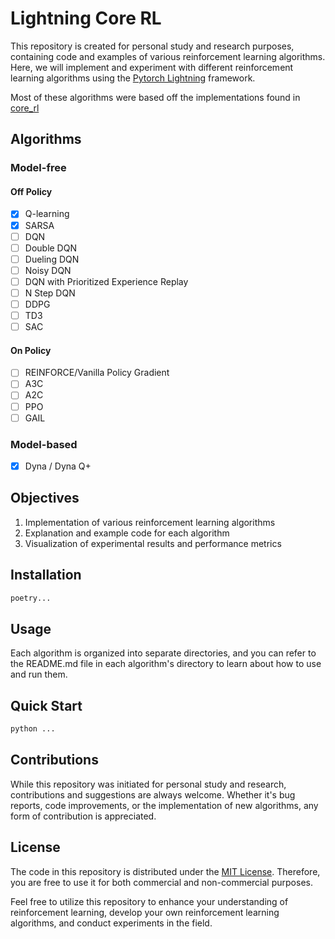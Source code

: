 # Lightning Core RL
This repository is created for personal study and research purposes, containing code and examples of various reinforcement learning algorithms. Here, we will implement and experiment with different reinforcement learning algorithms using the [Pytorch Lightning](https://github.com/PyTorchLightning/pytorch-lightning) framework.

Most of these algorithms were based off the implementations found in [core_rl](https://github.com/djbyrne/core_rl)

## Algorithms

### Model-free

#### Off Policy
- [x] Q-learning
- [x] SARSA 
- [ ] DQN
- [ ] Double DQN
- [ ] Dueling DQN
- [ ] Noisy DQN
- [ ] DQN with Prioritized Experience Replay
- [ ] N Step DQN
- [ ] DDPG
- [ ] TD3
- [ ] SAC

#### On Policy
- [ ] REINFORCE/Vanilla Policy Gradient
- [ ] A3C
- [ ] A2C
- [ ] PPO
- [ ] GAIL

### Model-based

- [x] Dyna / Dyna Q+


## Objectives
1. Implementation of various reinforcement learning algorithms
2. Explanation and example code for each algorithm
3. Visualization of experimental results and performance metrics

## Installation
```bash
poetry...
```

## Usage
Each algorithm is organized into separate directories, and you can refer to the README.md file in each algorithm's directory to learn about how to use and run them.


## Quick Start
```bash
python ...
```

## Contributions
While this repository was initiated for personal study and research, contributions and suggestions are always welcome. Whether it's bug reports, code improvements, or the implementation of new algorithms, any form of contribution is appreciated.

## License
The code in this repository is distributed under the [MIT License](https://github.com/wlsdn2749/Lightning-CoreRL/blob/master/LICENSE). Therefore, you are free to use it for both commercial and non-commercial purposes.

Feel free to utilize this repository to enhance your understanding of reinforcement learning, develop your own reinforcement learning algorithms, and conduct experiments in the field.